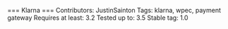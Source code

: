 === Klarna ===
Contributors: JustinSainton
Tags: klarna, wpec, payment gateway
Requires at least: 3.2
Tested up to: 3.5
Stable tag: 1.0
